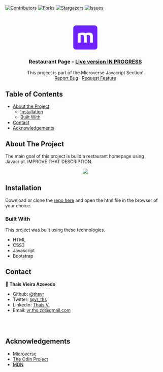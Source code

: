 [![Contributors][contributors-shield]][contributors-url]
[![Forks][forks-shield]][forks-url]
[![Stargazers][stars-shield]][stars-url]
[![Issues][issues-shield]][issues-url]

<!-- PROJECT LOGO -->
<br />
<p align="center">
  <a href="https://github.com/thsvr/restaurant-page">
    <img src="public/img/mLogo.png" alt="Logo" width="80" height="80">
  </a>

  <h3 align="center">Restaurant Page -
  <a href='https://raw.githack.com/thsvr/restaurant-page/page/index.html'> Live version IN PROGRESS</a></h3>

  <p align="center">
    This project is part of the Microverse Javacript Section!
    <br />
    <a href="https://github.com/thsvr/restaurant-page/issues">Report Bug</a>
    ·
    <a href="https://github.com/thsvr/restaurant-page/issues">Request Feature</a>
  </p>
</p>

<!-- TABLE OF CONTENTS -->

## Table of Contents

- [About the Project](#about-the-project)
  - [Installation](#installation)
  - [Built With](#built-with)
- [Contact](#contact)
- [Acknowledgements](#acknowledgements)

<!-- ABOUT THE PROJECT -->

## About The Project

The main goal of this project is build a restaurant homepage using Javacript. IMPROVE THAT DESCRIPTION.

<div align="center">
  <img src="public/img/screenshot.png" width="800">
</div>

<!-- ABOUT THE PROJECT -->

## Installation

Download or clone the [repo here](https://github.com/thsvr/restaurant-page) and open the html file in the browser of your choice.

### Built With

This project was built using these technologies.

- HTML
- CSS3
- Javascript
- Bootstrap

<!-- CONTACT -->

## Contact

👤 **Thaís Vieira Azevedo**

- Github: [@thsvr](https://github.com/thsvr)
- Twitter: [@vr_ths](https://twitter.com/vr_ths)
- Linkedin: [Thaís V.](https://www.linkedin.com/in/vr-ths-zd/)
- Email: [vr.ths.zd@gmail.com](vr.ths.zd@gmail.com)

<br />
<br />

<!-- ACKNOWLEDGEMENTS -->

## Acknowledgements

- [Microverse](https://www.microverse.org/)
- [The Odin Project](https://www.theodinproject.com/)
- [MDN](https://developer.mozilla.org/en-US/docs/Web/JavaScript)

<!-- MARKDOWN LINKS & IMAGES -->
<!-- https://www.markdownguide.org/basic-syntax/#reference-style-links -->

[contributors-shield]: https://img.shields.io/github/contributors/thsvr/restaurant-page.svg?style=flat-square
[contributors-url]: https://github.com/thsvr/restaurant-page/graphs/contributors
[forks-shield]: https://img.shields.io/github/forks/thsvr/restaurant-page.svg?style=flat-square
[forks-url]: https://github.com/thsvr/restaurant-page/network/members
[stars-shield]: https://img.shields.io/github/stars/thsvr/restaurant-page.svg?style=flat-square
[stars-url]: https://github.com/thsvr/restaurant-page/stargazers
[issues-shield]: https://img.shields.io/github/issues/thsvr/restaurant-page.svg?style=flat-square
[issues-url]: https://github.com/thsvr/restaurant-page
[product-screenshot]: img/screenshot.PNG
